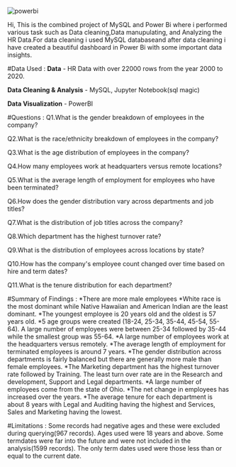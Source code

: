 ![powerbi](https://user-images.githubusercontent.com/132553412/236877017-dcd16b3f-013b-44b4-ac2c-e00820b5fc00.PNG)

Hi, This is the combined project of MySQL and Power Bi where i performed various task such as Data cleaning,Data manupulating,
and Analyzing the HR Data.For data cleaning i used MySQL databaseand after data cleaning i have created a beautiful dashboard 
in Power Bi with some important data insights.

#Data Used :
**Data** - HR Data with over 22000 rows from the year 2000 to 2020.

**Data Cleaning & Analysis** - MySQL, Jupyter Notebook(sql magic)

**Data Visualization** - PowerBI

#Questions :
Q1.What is the gender breakdown of employees in the company?

Q2.What is the race/ethnicity breakdown of employees in the company?

Q3.What is the age distribution of employees in the company?

Q4.How many employees work at headquarters versus remote locations?

Q5.What is the average length of employment for employees who have been terminated?

Q6.How does the gender distribution vary across departments and job titles?

Q7.What is the distribution of job titles across the company?

Q8.Which department has the highest turnover rate?

Q9.What is the distribution of employees across locations by state?

Q10.How has the company's employee count changed over time based on hire and term dates?

Q11.What is the tenure distribution for each department?

#Summary of Findings :
*There are more male employees
*White race is the most dominant while Native Hawaiian and American Indian are the least dominant.
*The youngest employee is 20 years old and the oldest is 57 years old.
*5 age groups were created (18-24, 25-34, 35-44, 45-54, 55-64). A large number of employees were between 25-34 followed by 35-44 while the smallest group was 55-64.
*A large number of employees work at the headquarters versus remotely.
*The average length of employment for terminated employees is around 7 years.
*The gender distribution across departments is fairly balanced but there are generally more male than female employees.
*The Marketing department has the highest turnover rate followed by Training. The least turn over rate are in the Research and development, Support and Legal departments.
*A large number of employees come from the state of Ohio.
*The net change in employees has increased over the years.
*The average tenure for each department is about 8 years with Legal and Auditing having the highest and Services, Sales and Marketing having the lowest.

#Limitations :
Some records had negative ages and these were excluded during querying(967 records). Ages used were 18 years and above.
Some termdates were far into the future and were not included in the analysis(1599 records). The only term dates used were those less than or equal to the current date.


